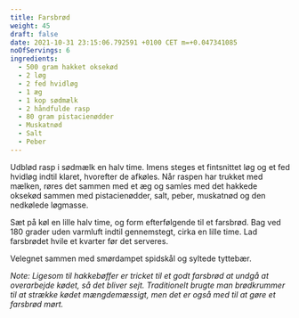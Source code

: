 ```yaml
---
title: Farsbrød
weight: 45
draft: false
date: 2021-10-31 23:15:06.792591 +0100 CET m=+0.047341085
noOfServings: 6
ingredients:
  - 500 gram hakket oksekød
  - 2 løg
  - 2 fed hvidløg
  - 1 æg
  - 1 kop sødmælk
  - 2 håndfulde rasp
  - 80 gram pistacienødder
  - Muskatnød
  - Salt
  - Peber
---
```




Udblød rasp i sødmælk en halv time. Imens steges et fintsnittet løg og
et fed hvidløg indtil klaret, hvorefter de afkøles. Når raspen har
trukket med mælken, røres det sammen med et æg og samles med det hakkede
oksekød sammen med pistacienødder, salt, peber, muskatnød og den
nedkølede løgmasse.

Sæt på køl en lille halv time, og form efterfølgende til et farsbrød.
Bag ved 180 grader uden varmluft indtil gennemstegt, cirka en lille
time. Lad farsbrødet hvile et kvarter før det serveres.

Velegnet sammen med smørdampet spidskål og syltede tyttebær.

*Note: Ligesom til hakkebøffer er tricket til et godt farsbrød at undgå
at overarbejde kødet, så det bliver sejt. Traditionelt brugte man
brødkrummer til at strække kødet mængdemæssigt, men det er også med til
at gøre et farsbrød mørt.*

